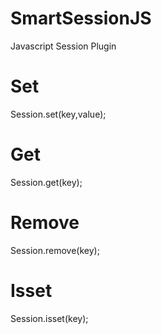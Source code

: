 # SmartSessionJS
Javascript Session Plugin

# Set
Session.set(key,value);

# Get
Session.get(key);

# Remove
Session.remove(key);

# Isset
Session.isset(key);
